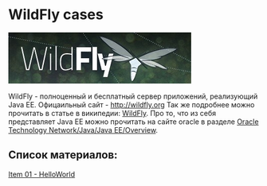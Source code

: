 # WildFly cases
![](./img/wf_logo.jpg)

WildFly - полноценный и бесплатный сервер приложений, реализующий Java EE.
Офицаильный сайт - http://wildfly.org
Так же подробнее можно прочитать в статье в википедии: [WildFly](https://ru.wikipedia.org/wiki/WildFly).
Про то, что из себя представляет Java EE можно прочитать на сайте oracle в разделе [Oracle Technology Network/Java/Java EE/Overview](http://www.oracle.com/technetwork/java/javaee/overview/index.html).

## Список материалов:
[Item 01 - HelloWorld](./doc/helloworld.md)

